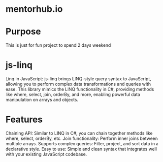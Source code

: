 # mentorhub.io

# Purpose

This is just for fun project to spend 2 days weekend

# js-linq
Linq in JavaScript: js-linq brings LINQ-style query syntax to JavaScript, allowing you to perform complex data transformations and queries with ease. This library mimics the LINQ functionality in C#, providing methods like where, select, join, orderBy, and more, enabling powerful data manipulation on arrays and objects.

# Features
Chaining API: Similar to LINQ in C#, you can chain together methods like where, select, orderBy, etc.
Join functionality: Perform inner joins between multiple arrays.
Supports complex queries: Filter, project, and sort data in a declarative style.
Easy to use: Simple and clean syntax that integrates well with your existing JavaScript codebase.

